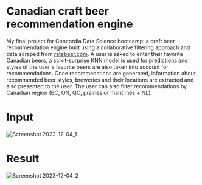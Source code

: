 # Canadian craft beer recommendation engine
My final project for Concordia Data Science bootcamp: a craft beer recommendation engine built using a collaborative filtering approach and data scraped from [ratebeer.com](https://www.ratebeer.com/).
A user is asked to enter their favorite Canadian beers, a scikit-surprise KNN model is used for predictions and styles of the user's favorite beers are also taken into account for recommendations.
Once recommedations are generated, information about recommended beer styles, breweries and their locations are extracted and also presented to the user.
The user can also filter recommendations by Canadian region (BC, ON, QC, prairies or maritimes + NL).

# Input
![Screenshot 2023-12-04_1](https://github.com/emax30/beer_recommendation/assets/132969753/d074ee7a-75de-4d92-b81d-cb0cb2358f96)
# Result
![Screenshot 2023-12-04_2](https://github.com/emax30/beer_recommendation/assets/132969753/4c7bcbbf-cda9-43bf-8935-ad5136eff126)
